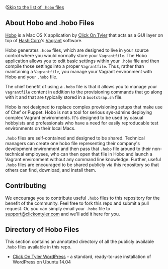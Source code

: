 ([Skip to the list of `.hobo` files](https://github.com/clickontyler/hobo-gallery#directory-of-hobo-files)

## About Hobo and .hobo Files

[Hobo](http://clickontyler.com/hobo/) is a Mac OS X application by [Click On Tyler](http://clickontyler.com/) that acts as a GUI layer on top of [HashiCorp](https://www.hashicorp.com/)'s [Vagrant](https://www.vagrantup.com/) software.

Hobo generates `.hobo` files, which are designed to live in your source control where you would normally store your `Vagrantfile`. The Hobo application allows you to edit basic settings within your `.hobo` file and then compile those settings into a proper `Vagrantfile`. Thus, rather than maintaining a `Vagrantfile`, you manage your Vagrant environment with Hobo and your `.hobo` file.

The chief benefit of using a `.hobo` file is that it allows you to manage your `Vagrantfile` content in addition to the provisioning commands that go along with it and that are typically stored in a `bootstrap.sh` file.

Hobo is not designed to replace complex provisioning setups that make use of Chef or Puppet. Hobo is not a tool for serious sys-admins deploying complex Vagrant environments. It's designed to be used by casual hobbyists and professionals who have a need for easily reproducable test environments on their local Macs.

`.hobo` files are self-contained and designed to be shared. Technical managers can create one hobo file representing their company's development environment and then pass that `.hobo` file around to their non-technical employees, who can then open that file in Hobo and launch a Vagrant environment without any command line knowledge. Further, useful `.hobo` files are encouraged to be shared publicly via this repository so that others can find, download, and install them.

## Contributing

We encourage you to contribute useful `.hobo` files to this repository for the benefit of the community. Feel free to fork this repo and submit a pull request. Or, you can simply email your `.hobo` file to [support@clickontyler.com](mailto:support@clickontyler.com) and we'll add it here for you.

## Directory of Hobo Files

This section contains an annotated directory of all the publicly available `.hobo` files available in this repo.

* [Click On Tyler WordPress](https://github.com/clickontyler/hobo-gallery/tree/master/hobo-files/clickontyler/wordpress) - a standard, ready-to-use installation of WordPress on Ubuntu 14.04
